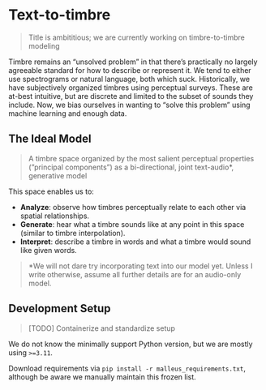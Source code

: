 # Text-to-timbre

> Title is ambititious; we are currently working on timbre-to-timbre modeling

Timbre remains an “unsolved problem” in that there’s practically no largely agreeable standard for how to describe or represent it. We tend to either use spectrograms or natural language, both which suck. Historically, we have subjectively organized timbres using perceptual surveys. These are at-best intuitive, but are discrete and limited to the subset of sounds they include. Now, we bias ourselves in wanting to “solve this problem” using machine learning and enough data.

## The Ideal Model
> A timbre space organized by the most salient perceptual properties (”principal components”) as a bi-directional, joint text-audio*, generative model

This space enables us to:

- **Analyze**: observe how timbres perceptually relate to each other via spatial relationships.
- **Generate**: hear what a timbre sounds like at any point in this space (similar to timbre interpolation).
- **Interpret**: describe a timbre in words and what a timbre would sound like given words.
    
> *We will not dare try incorporating text into our model yet. Unless I write otherwise, assume all further details are for an audio-only model.

## Development Setup

> [TODO] Containerize and standardize setup

We do not know the minimally support Python version, but we are mostly using `>=3.11`. 

Download requirements via `pip install -r malleus_requirements.txt`, although be aware we manually maintain this frozen list.
